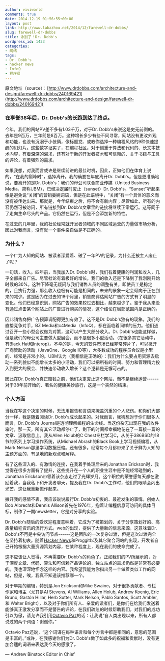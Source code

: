 ```yaml
---
author: viviworld
comments: true
date: 2014-12-19 01:56:55+00:00
layout: post
link: http://www.labazhou.net/2014/12/farewell-dr-dobbs/
slug: farewell-dr-dobbs
title: 永别了！Dr. Dobb's
wordpress_id: 1433
categories:
- 网络
tags:
- Dr. Dobb's
- hacker news
- InfoQ
- 程序员
---
```


原文地址（source）：[http://www.drdobbs.com/architecture-and-design/farewell-dr-dobbs/240169421](http://www.drdobbs.com/architecture-and-design/farewell-dr-dobbs/240169421)


### 在享誉38年后，Dr. Dobb's的长跑到达了终点。


今年，我们的网站PV差不多有1.03千万，对于Dr. Dobb's来说这是史无前例的。去年是9百万，三年前是8百万。这种增长多少有些不同寻常，网站没有更改外观和功能，也没有沉溺于小伎俩，像标题党、或教你选择一种编程风格的9种快速提醒的幻灯片。这些数字证实了，在编程社区，对于侧重于算法和代码的、长文本技术内容，有着深深的渴求，还有对于新的开发者技术和可信赖的、关于书籍与工具的评论，有着强烈的需求。

如果我想，对我而言或许是继续前进的最佳时机，因此，正如他们在体育上说的，“在我的巅峰时”，选择离开。我的确要在年底离开Dr. Dobb's。但是更准确地说，要离开的是Dr. Dobb's：我们的母公司联合商业传媒（United Business Media，简称UBM），已经决定届时废止（sunset）Dr. Dobb's。“Sunset”听起来像是避免说“关闭”的营销委婉词语，但是在此语境中，“关闭”有一个具体的意义而没有被传达出来。那就是，今年结束之后，将不会有新内容；尽管如此，所有的内容仍然可被访问，所有链接到Dr. Dobb's文章里的链接将继续正常运行。这等同于了走向生命尽头的产品。它仍然在运行，但是不会添加新的特性。

在过去的几年里，我的社论经常就开发者领域的不同区域运营的力量做市场分析，因此对我而言，没有就一个事件亲自做是不正确的。


### 为什么？


一个广为人知的网站、被读者深爱着、破了一年PV的记录，为什么还被主人废止了呢？

一句话，收入。四年前，当我加入Dr. Dobb's时，我们有着健康的利润和收入，几乎全部来自广告。尽管社论有着极好的增长，我们的收入还是下降到了我刚刚开始时候的30%。这种下降毫无疑问与我们销售人员的调整有关，即使员工是稳定的，且执行力强，那么收入也极有可能是相同的，未来的景象一定会倾向于正在到来的减少。这是因为在过去的18个月里，销售商评估网站广告的方式有了明显的变化。他们已经意识到，网站广告的效果较过去相比，越来越少了。鉴于我从来没有通过点击某个网站上的广告进行购买的情况，这个结论在局部范围内是正确的。

因此销售商把广告预算调配得更加有效了。这不是Dr. Dobb's独有的现象。我们的直接竞争对手，BZ Media和c4Media（InfoQ），都在面临着同样的压力。他们通过召开一些小型会议做为对策，这可以产生大部分收入。Dr. Dobb's也能这样做，但是我们的母公司主要做大型展会，而不是很多小型活动。（在很多其它活动中，有Black Hat和Interop）。不幸的是，今天的软件市场已经非常碎片了，可以撇开厂商赞助的活动（JavaOne、Google IO等），大多数成功的程序员会议是小型的、经常是非常小的。UBM认为（我相信是正确的）：我们为什么要占用资源去启动一系列貌似不能增长太多的小活动，我们可以把所有的时间、努力和管理精力投入到更大的展会、并快速带动收入增长？这个逻辑是无懈可击的。

因此在Dr. Dobb's真正赔钱之前，他们决定废止这个网站，而不是继续运营------对于38年前开始的、著名的健康美妙旅行，这是一个突然的结束。


### 个人方面


当我在写这个决定的时候，无法用报告和言语来掩盖沉重的个人悲伤。和你们大部分一样，我是随着阅读Dr. Dobb's成长起来的。对我而言，我猜想对于你们很多人而言，Dr. Dobb's Journal是透彻理解编程的生命线。当这份杂志出现在我的收件箱时，那一天，所有其它活动都停止了，剩下的时间都幸福地花在了一篇接一篇的文章、汲取信息上。我从Allen Holub的C Chest专栏学习C，从关于386BSD的18节的系列上学习操作系统，从Michael Abrash的Black Book上学习视频编程，从Mark Nelson那里学习数据压缩。还有很多，经常每个月都带来了关于鲜为人知的主题方面的、有见地的新观点和解释。

有了这些深入的、有激情的连接，在我着手处理后来的Jonathan Erickson时，我觉得在很多方面有了提升，这些提升在一个人的职业生涯中是不能经常碰到的，Jonathan Erickson带领着该杂志走过了光辉岁月。这个职位的荣誉感每天都在激励着我，当我私下和开发者聊天，提及我在Dr. Dobb's工作时，他们的眼睛会闪出光芒，这让我重新振作起来。

撇开我的感情不表，我应该说说履行Dr. Dobb's初衷的、最近发生的事情。创始人Bob Albrecht和Dennis Allison首先在1976年，抱着让编程信息可访问的具体目标，制作了一期newsletter，它是对分享的实验。

Dr. Dobb's随后的受欢迎程度意味着，它成为了被策划的、关于分享策划好的、高质量编程资讯的流行方式。web的出现，提供了大量新的信息来源，这意味着Dr. Dobb's不再是中央访问节点------这是团队的一次复杂过渡，但是这次过渡完全在坚持着初衷。随着[Hacker News](http://www.labazhou.net/2014/04/start-samll/)和Proggit以及其它聚合网站的出现，开发者自己开始根据大量资源策划内容，在某种程度上，现在我们的使命完成了。

这不应该让人觉得，不再需要Dr. Dobb's的角色了。正如我们的PV所展示的，对于深度文章、代码、算法和可信赖产品评论的、独立站点的需求仍然是非常有必要的。我也深深地怀念这样的内容。我希望我能为你指出另一个做着类似工作的网站，但是，唉，我真不知道该推荐哪一个。

对于早期的编辑，特别是Jon Erickson和Mike Swaine，对于很多贡献者、专栏作家和博主（尤其是Al Stevens, Al Williams, Allen Holub, Andrew Koenig, Eric Bruno, Gastón Hillar, Herb Sutter, Mark Nelson, Pablo Santos, Scott Ambler, 和 Walter Bright），以及对于你们所有人、亲爱的读者们，是你们在给我们发送着能够真正激发分享而不是警告的评论，在我们疏忽的时候帮助我们，对我们的成功引以为傲，请允许我引用[Octavio Paz](http://www.nobelprize.org/nobel_prizes/literature/laureates/1990/paz-lecture.html)的话：让我说“自人类出现以来，所有人都说过的两个词语：谢谢你。”

Octavio Paz还说，“这个词语在每种语言和每个方言中都是相同的，意思的范围是丰富的。”或许，在我感谢你们为Dr. Dobb's做了如此多的祝福和贡献时，没有更加合适的词语来表达我今天的感激了。

— Andrew Binstock
Editor in Chief

